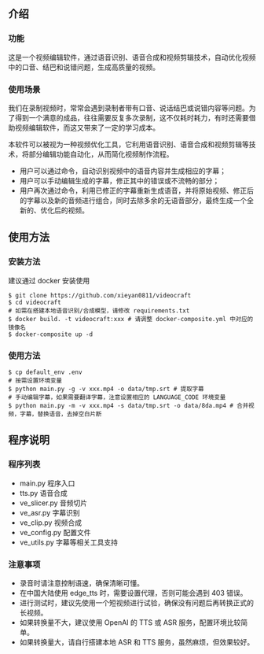 ## 介绍

### 功能

这是一个视频编辑软件，通过语音识别、语音合成和视频剪辑技术，自动优化视频中的口音、结巴和说错问题，生成高质量的视频。

### 使用场景

我们在录制视频时，常常会遇到录制者带有口音、说话结巴或说错内容等问题。为了得到一个满意的成品，往往需要反复多次录制，这不仅耗时耗力，有时还需要借助视频编辑软件，而这又带来了一定的学习成本。

本软件可以被视为一种视频优化工具，它利用语音识别、语音合成和视频剪辑等技术，将部分编辑功能自动化，从而简化视频制作流程。

* 用户可以通过命令，自动识别视频中的语音内容并生成相应的字幕；
* 用户可以手动编辑生成的字幕，修正其中的错误或不流畅的部分；
* 用户再次通过命令，利用已修正的字幕重新生成语音，并将原始视频、修正后的字幕以及新的音频进行组合，同时去除多余的无语音部分，最终生成一个全新的、优化后的视频。

## 使用方法

### 安装方法

建议通过 docker 安装使用

```shell
$ git clone https://github.com/xieyan0811/videocraft
$ cd videocraft
# 如需在搭建本地语音识别/合成模型，请修改 requirements.txt
$ docker build. -t videocraft:xxx # 请调整 docker-composite.yml 中对应的镜像名
$ docker-composite up -d
```

### 使用方法

``` shell
$ cp default_env .env
# 按需设置环境变量
$ python main.py -g -v xxx.mp4 -o data/tmp.srt # 提取字幕
# 手动编辑字幕，如果需要翻译字幕，注意设置相应的 LANGUAGE_CODE 环境变量
$ python main.py -m -v xxx.mp4 -s data/tmp.srt -o data/8da.mp4 # 合并视频，字幕，替换语音，去掉空白片断
```

## 程序说明

### 程序列表

* main.py 程序入口
* tts.py 语音合成
* ve_slicer.py 音频切片
* ve_asr.py 字幕识别
* ve_clip.py 视频合成
* ve_config.py 配置文件
* ve_utils.py 字幕等相关工具支持

### 注意事项

* 录音时请注意控制语速，确保清晰可懂。
* 在中国大陆使用 edge_tts 时，需要设置代理，否则可能会遇到 403 错误。
* 进行测试时，建议先使用一个短视频进行试验，确保没有问题后再转换正式的长视频。
* 如果转换量不大，建议使用 OpenAI 的 TTS 或 ASR 服务，配置环境比较简单。
* 如果转换量大，请自行搭建本地 ASR 和 TTS 服务，虽然麻烦，但效果较好。